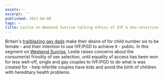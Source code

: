 ```yaml
---
assets: ~
excerpt: ''
published: 2012-04-08
tags: ~
title: Leslie on Weekend Sunrise talking ethics of IVF & Sex-selection
---
```

Britain's [trailblazing gay dads](http://www.mirror.co.uk/news/real-life-stories/britains-first-gay-dads-planning-768457) make their desire of for child number six to be female - and their intention to use IVF/PGD to achieve it - public. In this segment on [Weekend Sunrise](http://au.tv.yahoo.com/sunrise/weekend-sunrise/), Leslie raises concerns about the consumerist frivolity of sex selection, until equality of access has been won for less well-off, single and gay couples to IVF/PGD to do what is was created for - help infertile couples have kids and avoid the birth of children with hereditary health problems. 